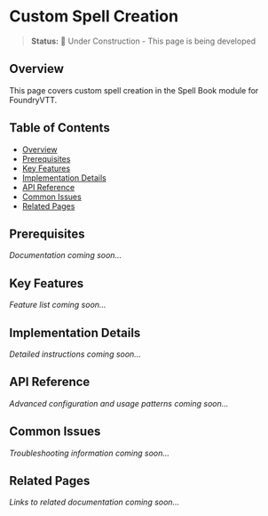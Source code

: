 # Custom Spell Creation

> **Status:** 🚧 Under Construction - This page is being developed

## Overview

This page covers custom spell creation in the Spell Book module for FoundryVTT.

## Table of Contents

- [Overview](#overview)
- [Prerequisites](#prerequisites)
- [Key Features](#key-features)
- [Implementation Details](#implementation-details)
- [API Reference](#api-reference)
- [Common Issues](#common-issues)
- [Related Pages](#related-pages)

## Prerequisites

*Documentation coming soon...*

## Key Features

*Feature list coming soon...*

## Implementation Details

*Detailed instructions coming soon...*

## API Reference

*Advanced configuration and usage patterns coming soon...*

## Common Issues

*Troubleshooting information coming soon...*

## Related Pages

*Links to related documentation coming soon...*
